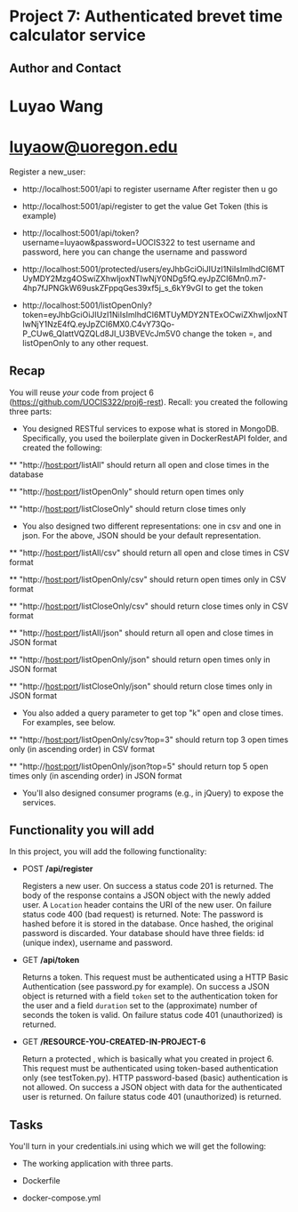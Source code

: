 # Project 7: Authenticated brevet time calculator service

## Author and Contact
# Luyao Wang
# luyaow@uoregon.edu

Register a new_user:
* http://localhost:5001/api to register username
After register then u go
* http://localhost:5001/api/register to get the value
Get Token (this is example)
* http://localhost:5001/api/token?username=luyaow&password=UOCIS322 to test username and password, here you can change the username and password


*  http://localhost:5001/protected/users/eyJhbGciOiJIUzI1NiIsImlhdCI6MTUyMDY2Mzg4OSwiZXhwIjoxNTIwNjY0NDg5fQ.eyJpZCI6Mn0.m7-4hp7fJPNGkW69uskZFppqGes39xf5j_s_6kY9vGI to get the token

* http://localhost:5001/listOpenOnly?token=eyJhbGciOiJIUzI1NiIsImlhdCI6MTUyMDY2NTExOCwiZXhwIjoxNTIwNjY1NzE4fQ.eyJpZCI6MX0.C4vY73Qo-P_CUw6_QIattVQZQLd8JI_U3BVEVcJm5V0 change the token =, and listOpenOnly to any other request.


## Recap

You will reuse *your* code from project
6 (https://github.com/UOCIS322/proj6-rest). Recall: you created the
following three parts:

* You designed RESTful services to expose what is stored in MongoDB.
Specifically, you used the boilerplate given in DockerRestAPI folder, and
created the following:

** "http://<host:port>/listAll" should return all open and close times in the database

** "http://<host:port>/listOpenOnly" should return open times only

** "http://<host:port>/listCloseOnly" should return close times only

* You also designed two different representations: one in csv and one
 in json. For the above, JSON should be your default representation.

** "http://<host:port>/listAll/csv" should return all open and close times in CSV format

** "http://<host:port>/listOpenOnly/csv" should return open times only in CSV format

** "http://<host:port>/listCloseOnly/csv" should return close times only in CSV format

** "http://<host:port>/listAll/json" should return all open and close times in JSON format

** "http://<host:port>/listOpenOnly/json" should return open times only in JSON format

** "http://<host:port>/listCloseOnly/json" should return close times only in JSON format

* You also added a query parameter to get top "k" open and close
times. For examples, see below.

** "http://<host:port>/listOpenOnly/csv?top=3" should return top 3 open times only (in ascending order) in CSV format

** "http://<host:port>/listOpenOnly/json?top=5" should return top 5 open times only (in ascending order) in JSON format

* You'll also designed consumer programs (e.g., in jQuery) to expose the services.

## Functionality you will add

In this project, you will add the following functionality:

- POST **/api/register**

    Registers a new user. On success a status code 201 is returned. The body of the response contains
a JSON object with the newly added user. A `Location` header contains the URI
of the new user. On failure status code 400 (bad request) is returned. Note: The
password is hashed before it is stored in the database. Once hashed, the original
password is discarded. Your database should have three fields: id (unique index),
username and password.

- GET **/api/token**

    Returns a token. This request must be authenticated using a HTTP Basic
Authentication (see password.py for example). On success a JSON object is returned
with a field `token` set to the authentication token for the user and
a field `duration` set to the (approximate) number of seconds the token is
valid. On failure status code 401 (unauthorized) is returned.

- GET **/RESOURCE-YOU-CREATED-IN-PROJECT-6**

    Return a protected <resource>, which is basically what you created in project 6. This request must be authenticated using token-based authentication only (see testToken.py). HTTP password-based (basic) authentication is not allowed. On success a JSON object with data for the authenticated user is returned. On failure status code 401 (unauthorized) is returned.

## Tasks

You'll turn in your credentials.ini using which we will get the following:

* The working application with three parts.

* Dockerfile

* docker-compose.yml
